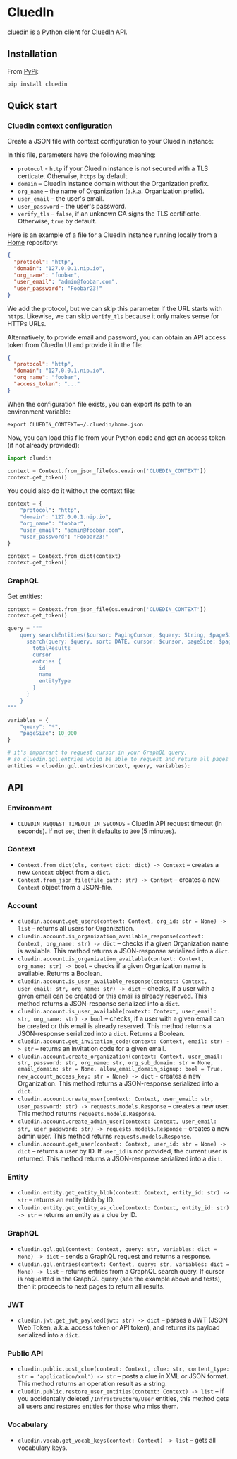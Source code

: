 # CluedIn

[cluedin](https://pypi.org/project/cluedin/) is a Python client for [CluedIn](https://www.cluedin.com/) API.

## Installation

From [PyPi](https://pypi.org/project/cluedin/):

```shell
pip install cluedin
```

## Quick start

### CluedIn context configuration

Create a JSON file with context configuration to your CluedIn instance:

In this file, parameters have the following meaning:

- `protocol` - `http` if your CluedIn instance is not secured with a TLS certicate. Otherwise, `https` by default.
- `domain` – CluedIn instance domain without the Organization prefix.
- `org_name` – the name of Organization (a.k.a. Organization prefix).
- `user_email` – the user's email.
- `user_password` – the user's password.
- `verify_tls` – `false`, if an unknown CA signs the TLS certificate. Otherwise, `true` by default.

Here is an example of a file for a CluedIn instance running locally from a [Home](https://cluedin-io.github.io/Home/) repository:

```json
{
  "protocol": "http",
  "domain": "127.0.0.1.nip.io",
  "org_name": "foobar",
  "user_email": "admin@foobar.com",
  "user_password": "Foobar23!"
}
```

We add the protocol, but we can skip this parameter if the URL starts with `https`. Likewise, we can skip `verify_tls` because it only makes sense for HTTPs URLs.

Alternatively, to provide email and password, you can obtain an API access token from CluedIn UI and provide it in the file:

```json
{
  "protocol": "http",
  "domain": "127.0.0.1.nip.io",
  "org_name": "foobar",
  "access_token": "..."
}
```

When the configuration file exists, you can export its path to an environment variable:

```shell
export CLUEDIN_CONTEXT=~/.cluedin/home.json
```

Now, you can load this file from your Python code and get an access token (if not already provided):

```python
import cluedin

context = Context.from_json_file(os.environ['CLUEDIN_CONTEXT'])
context.get_token()
```

You could also do it without the context file:

```python
context = {
    "protocol": "http",
    "domain": "127.0.0.1.nip.io",
    "org_name": "foobar",
    "user_email": "admin@foobar.com",
    "user_password": "Foobar23!"
}

context = Context.from_dict(context)
context.get_token()
```

### GraphQL

Get entities:

```python
context = Context.from_json_file(os.environ['CLUEDIN_CONTEXT'])
context.get_token()

query = """
    query searchEntities($cursor: PagingCursor, $query: String, $pageSize: Int) {
      search(query: $query, sort: DATE, cursor: $cursor, pageSize: $pageSize) {
        totalResults
        cursor
        entries {
          id
          name
          entityType
        }
      }
    }
"""

variables = {
    "query": "*",
    "pageSize": 10_000
}

# it's important to request cursor in your GraphQL query,
# so cluedin.gql.entries would be able to request and return all pages
entities = cluedin.gql.entries(context, query, variables):
```

## API

### Environment

- `CLUEDIN_REQUEST_TIMEOUT_IN_SECONDS` - CluedIn API request timeout (in seconds). If not set, then it defaults to `300` (5 minutes).

### Context

- `Context.from_dict(cls, context_dict: dict) -> Context` – creates a new `Context` object from a `dict`.
- `Context.from_json_file(file_path: str) -> Context` – creates a new `Context` object from a JSON-file.

### Account

- `cluedin.account.get_users(context: Context, org_id: str = None) -> list` – returns all users for Organization.
- `cluedin.account.is_organization_available_response(context: Context, org_name: str) -> dict` – checks if a given Organization name is available. This method returns a JSON-response serialized into a `dict`.
- `cluedin.account.is_organization_available(context: Context, org_name: str) -> bool` – checks if a given Organization name is available. Returns a Boolean.
- `cluedin.account.is_user_available_response(context: Context, user_email: str, org_name: str) -> dict` – checks, if a user with a given email can be created or this email is already reserved. This method returns a JSON-response serialized into a `dict`.
- `cluedin.account.is_user_available(context: Context, user_email: str, org_name: str) -> bool` – checks, if a user with a given email can be created or this email is already reserved. This method returns a JSON-response serialized into a `dict`. Returns a Boolean.
- `cluedin.account.get_invitation_code(context: Context, email: str) -> str` – returns an invitation code for a given email.
- `cluedin.account.create_organization(context: Context, user_email: str, password: str, org_name: str, org_sub_domain: str = None, email_domain: str = None, allow_email_domain_signup: bool = True, new_account_access_key: str = None) -> dict` - creates a new Organization. This method returns a JSON-response serialized into a `dict`.
- `cluedin.account.create_user(context: Context, user_email: str, user_password: str) -> requests.models.Response` – creates a new user. This method returns `requests.models.Response`.
- `cluedin.account.create_admin_user(context: Context, user_email: str, user_password: str) -> requests.models.Response` – creates a new admin user. This method returns `requests.models.Response`.
- `cluedin.account.get_user(context: Context, user_id: str = None) -> dict` – returns a user by ID. If `user_id` is nor provided, the current user is returned. This method returns a JSON-response serialized into a `dict`.

### Entity

- `cluedin.entity.get_entity_blob(context: Context, entity_id: str) -> str` – returns an entity blob by ID.
- `cluedin.entity.get_entity_as_clue(context: Context, entity_id: str) -> str` – returns an entity as a clue by ID.

### GraphQL

- `cluedin.gql.gql(context: Context, query: str, variables: dict = None) -> dict` – sends a GraphQL request and returns a response.
- `cluedin.gql.entries(context: Context, query: str, variables: dict = None) -> list` – returns entries from a GraphQL search query. If cursor is requested in the GraphQL query (see the example above and tests), then it proceeds to next pages to return all results.

### JWT

- `cluedin.jwt.get_jwt_payload(jwt: str) -> dict` – parses a JWT (JSON Web Token, a.k.a. access token or API token), and returns its payload serialized into a `dict`.

### Public API

- `cluedin.public.post_clue(context: Context, clue: str, content_type: str = 'application/xml') -> str` – posts a clue in XML or JSON format. This method returns an operation result as a string.
- `cluedin.public.restore_user_entities(context: Context) -> list` – if you accidentally deleted `/Infrastructure/User` entities, this method gets all users and restores entities for those who miss them.

### Vocabulary

- `cluedin.vocab.get_vocab_keys(context: Context) -> list` – gets all vocabulary keys.
